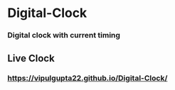# Digital-Clock
### Digital clock with current timing
## Live Clock 
### https://vipulgupta22.github.io/Digital-Clock/
